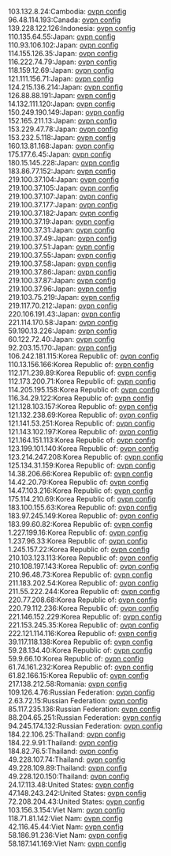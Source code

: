 103.132.8.24:Cambodia: [ovpn config](vpn/103_132_8_24.ovpn)  
96.48.114.193:Canada: [ovpn config](vpn/96_48_114_193.ovpn)  
139.228.122.126:Indonesia: [ovpn config](vpn/139_228_122_126.ovpn)  
110.135.64.55:Japan: [ovpn config](vpn/110_135_64_55.ovpn)  
110.93.106.102:Japan: [ovpn config](vpn/110_93_106_102.ovpn)  
114.155.126.35:Japan: [ovpn config](vpn/114_155_126_35.ovpn)  
116.222.74.79:Japan: [ovpn config](vpn/116_222_74_79.ovpn)  
118.159.12.69:Japan: [ovpn config](vpn/118_159_12_69.ovpn)  
121.111.156.71:Japan: [ovpn config](vpn/121_111_156_71.ovpn)  
124.215.136.214:Japan: [ovpn config](vpn/124_215_136_214.ovpn)  
126.88.88.191:Japan: [ovpn config](vpn/126_88_88_191.ovpn)  
14.132.111.120:Japan: [ovpn config](vpn/14_132_111_120.ovpn)  
150.249.190.149:Japan: [ovpn config](vpn/150_249_190_149.ovpn)  
152.165.211.13:Japan: [ovpn config](vpn/152_165_211_13.ovpn)  
153.229.47.78:Japan: [ovpn config](vpn/153_229_47_78.ovpn)  
153.232.5.118:Japan: [ovpn config](vpn/153_232_5_118.ovpn)  
160.13.81.168:Japan: [ovpn config](vpn/160_13_81_168.ovpn)  
175.177.6.45:Japan: [ovpn config](vpn/175_177_6_45.ovpn)  
180.15.145.228:Japan: [ovpn config](vpn/180_15_145_228.ovpn)  
183.86.77.152:Japan: [ovpn config](vpn/183_86_77_152.ovpn)  
219.100.37.104:Japan: [ovpn config](vpn/219_100_37_104.ovpn)  
219.100.37.105:Japan: [ovpn config](vpn/219_100_37_105.ovpn)  
219.100.37.107:Japan: [ovpn config](vpn/219_100_37_107.ovpn)  
219.100.37.177:Japan: [ovpn config](vpn/219_100_37_177.ovpn)  
219.100.37.182:Japan: [ovpn config](vpn/219_100_37_182.ovpn)  
219.100.37.19:Japan: [ovpn config](vpn/219_100_37_19.ovpn)  
219.100.37.31:Japan: [ovpn config](vpn/219_100_37_31.ovpn)  
219.100.37.49:Japan: [ovpn config](vpn/219_100_37_49.ovpn)  
219.100.37.51:Japan: [ovpn config](vpn/219_100_37_51.ovpn)  
219.100.37.55:Japan: [ovpn config](vpn/219_100_37_55.ovpn)  
219.100.37.58:Japan: [ovpn config](vpn/219_100_37_58.ovpn)  
219.100.37.86:Japan: [ovpn config](vpn/219_100_37_86.ovpn)  
219.100.37.87:Japan: [ovpn config](vpn/219_100_37_87.ovpn)  
219.100.37.96:Japan: [ovpn config](vpn/219_100_37_96.ovpn)  
219.103.75.219:Japan: [ovpn config](vpn/219_103_75_219.ovpn)  
219.117.70.212:Japan: [ovpn config](vpn/219_117_70_212.ovpn)  
220.106.191.43:Japan: [ovpn config](vpn/220_106_191_43.ovpn)  
221.114.170.58:Japan: [ovpn config](vpn/221_114_170_58.ovpn)  
59.190.13.226:Japan: [ovpn config](vpn/59_190_13_226.ovpn)  
60.122.72.40:Japan: [ovpn config](vpn/60_122_72_40.ovpn)  
92.203.15.170:Japan: [ovpn config](vpn/92_203_15_170.ovpn)  
106.242.181.115:Korea Republic of: [ovpn config](vpn/106_242_181_115.ovpn)  
110.13.156.166:Korea Republic of: [ovpn config](vpn/110_13_156_166.ovpn)  
112.171.239.89:Korea Republic of: [ovpn config](vpn/112_171_239_89.ovpn)  
112.173.200.71:Korea Republic of: [ovpn config](vpn/112_173_200_71.ovpn)  
114.205.195.158:Korea Republic of: [ovpn config](vpn/114_205_195_158.ovpn)  
116.34.29.122:Korea Republic of: [ovpn config](vpn/116_34_29_122.ovpn)  
121.128.103.157:Korea Republic of: [ovpn config](vpn/121_128_103_157.ovpn)  
121.132.238.69:Korea Republic of: [ovpn config](vpn/121_132_238_69.ovpn)  
121.141.53.251:Korea Republic of: [ovpn config](vpn/121_141_53_251.ovpn)  
121.143.102.197:Korea Republic of: [ovpn config](vpn/121_143_102_197.ovpn)  
121.164.151.113:Korea Republic of: [ovpn config](vpn/121_164_151_113.ovpn)  
123.199.101.140:Korea Republic of: [ovpn config](vpn/123_199_101_140.ovpn)  
123.214.247.208:Korea Republic of: [ovpn config](vpn/123_214_247_208.ovpn)  
125.134.31.159:Korea Republic of: [ovpn config](vpn/125_134_31_159.ovpn)  
14.38.206.66:Korea Republic of: [ovpn config](vpn/14_38_206_66.ovpn)  
14.42.20.79:Korea Republic of: [ovpn config](vpn/14_42_20_79.ovpn)  
14.47.103.216:Korea Republic of: [ovpn config](vpn/14_47_103_216.ovpn)  
175.114.210.69:Korea Republic of: [ovpn config](vpn/175_114_210_69.ovpn)  
183.100.155.63:Korea Republic of: [ovpn config](vpn/183_100_155_63.ovpn)  
183.97.245.149:Korea Republic of: [ovpn config](vpn/183_97_245_149.ovpn)  
183.99.60.82:Korea Republic of: [ovpn config](vpn/183_99_60_82.ovpn)  
1.227.199.16:Korea Republic of: [ovpn config](vpn/1_227_199_16.ovpn)  
1.237.96.33:Korea Republic of: [ovpn config](vpn/1_237_96_33.ovpn)  
1.245.157.22:Korea Republic of: [ovpn config](vpn/1_245_157_22.ovpn)  
210.103.123.113:Korea Republic of: [ovpn config](vpn/210_103_123_113.ovpn)  
210.108.197.143:Korea Republic of: [ovpn config](vpn/210_108_197_143.ovpn)  
210.96.48.73:Korea Republic of: [ovpn config](vpn/210_96_48_73.ovpn)  
211.183.202.54:Korea Republic of: [ovpn config](vpn/211_183_202_54.ovpn)  
211.55.222.244:Korea Republic of: [ovpn config](vpn/211_55_222_244.ovpn)  
220.77.208.68:Korea Republic of: [ovpn config](vpn/220_77_208_68.ovpn)  
220.79.112.236:Korea Republic of: [ovpn config](vpn/220_79_112_236.ovpn)  
221.146.152.229:Korea Republic of: [ovpn config](vpn/221_146_152_229.ovpn)  
221.153.245.35:Korea Republic of: [ovpn config](vpn/221_153_245_35.ovpn)  
222.121.114.116:Korea Republic of: [ovpn config](vpn/222_121_114_116.ovpn)  
39.117.118.138:Korea Republic of: [ovpn config](vpn/39_117_118_138.ovpn)  
59.28.134.40:Korea Republic of: [ovpn config](vpn/59_28_134_40.ovpn)  
59.9.66.10:Korea Republic of: [ovpn config](vpn/59_9_66_10.ovpn)  
61.74.161.232:Korea Republic of: [ovpn config](vpn/61_74_161_232.ovpn)  
61.82.166.15:Korea Republic of: [ovpn config](vpn/61_82_166_15.ovpn)  
217.138.212.58:Romania: [ovpn config](vpn/217_138_212_58.ovpn)  
109.126.4.76:Russian Federation: [ovpn config](vpn/109_126_4_76.ovpn)  
2.63.72.15:Russian Federation: [ovpn config](vpn/2_63_72_15.ovpn)  
85.117.235.136:Russian Federation: [ovpn config](vpn/85_117_235_136.ovpn)  
88.204.65.251:Russian Federation: [ovpn config](vpn/88_204_65_251.ovpn)  
94.245.174.132:Russian Federation: [ovpn config](vpn/94_245_174_132.ovpn)  
184.22.106.25:Thailand: [ovpn config](vpn/184_22_106_25.ovpn)  
184.22.9.91:Thailand: [ovpn config](vpn/184_22_9_91.ovpn)  
184.82.76.5:Thailand: [ovpn config](vpn/184_82_76_5.ovpn)  
49.228.107.74:Thailand: [ovpn config](vpn/49_228_107_74.ovpn)  
49.228.109.89:Thailand: [ovpn config](vpn/49_228_109_89.ovpn)  
49.228.120.150:Thailand: [ovpn config](vpn/49_228_120_150.ovpn)  
24.17.113.48:United States: [ovpn config](vpn/24_17_113_48.ovpn)  
47.148.243.242:United States: [ovpn config](vpn/47_148_243_242.ovpn)  
72.208.204.43:United States: [ovpn config](vpn/72_208_204_43.ovpn)  
103.156.3.154:Viet Nam: [ovpn config](vpn/103_156_3_154.ovpn)  
118.71.81.142:Viet Nam: [ovpn config](vpn/118_71_81_142.ovpn)  
42.116.45.44:Viet Nam: [ovpn config](vpn/42_116_45_44.ovpn)  
58.186.91.236:Viet Nam: [ovpn config](vpn/58_186_91_236.ovpn)  
58.187.141.169:Viet Nam: [ovpn config](vpn/58_187_141_169.ovpn)  
